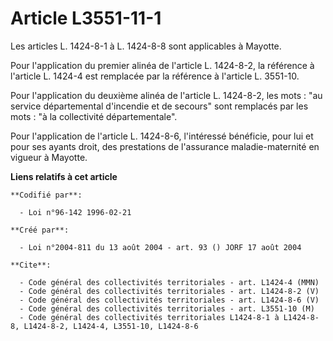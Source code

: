 # Article L3551-11-1

Les articles L. 1424-8-1 à L. 1424-8-8 sont applicables à Mayotte.

Pour l'application du premier alinéa de l'article L. 1424-8-2, la référence à l'article L. 1424-4 est remplacée par la
référence à l'article L. 3551-10.

Pour l'application du deuxième alinéa de l'article L. 1424-8-2, les mots : "au service départemental d'incendie et de
secours" sont remplacés par les mots : "à la collectivité départementale".

Pour l'application de l'article L. 1424-8-6, l'intéressé bénéficie, pour lui et pour ses ayants droit, des prestations de
l'assurance maladie-maternité en vigueur à Mayotte.

**Liens relatifs à cet article**

	**Codifié par**:

	  - Loi n°96-142 1996-02-21

	**Créé par**:

	  - Loi n°2004-811 du 13 août 2004 - art. 93 () JORF 17 août 2004

	**Cite**:

	  - Code général des collectivités territoriales - art. L1424-4 (MMN)
	  - Code général des collectivités territoriales - art. L1424-8-2 (V)
	  - Code général des collectivités territoriales - art. L1424-8-6 (V)
	  - Code général des collectivités territoriales - art. L3551-10 (M)
	  - Code général des collectivités territoriales L1424-8-1 à L1424-8-8, L1424-8-2, L1424-4, L3551-10, L1424-8-6
